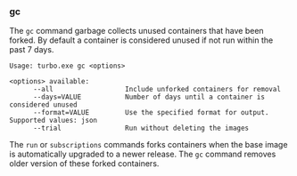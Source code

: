 ### gc

The `gc` command garbage collects unused containers that have been forked. By default a container is considered unused if not run within the past 7 days.

```
Usage: turbo.exe gc <options>

<options> available:
      --all                  Include unforked containers for removal
      --days=VALUE           Number of days until a container is considered unused
      --format=VALUE         Use the specified format for output. Supported values: json
      --trial                Run without deleting the images
```

The `run` or `subscriptions` commands forks containers when the base image is automatically upgraded to a newer release. The `gc` command removes older version of these forked containers.